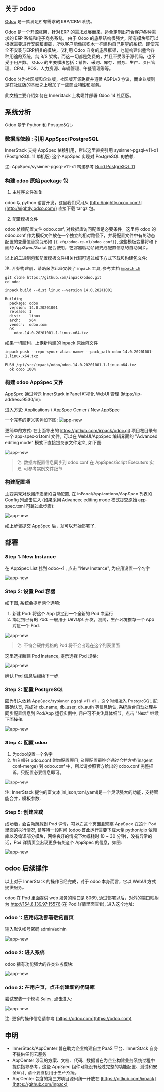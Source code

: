 ## 关于 odoo

[Odoo](https://odoo.com/) 是一款满足所有需求的 ERP/CRM 系统。

Odoo 是一个开源框架，针对 ERP 的需求发展而来，适合定制出符合客户各种需求的 ERP 系统和电子商务系统。 由于 Odoo 的底层结构很强大，所有模块都可以根据需要进行安装和御载，所以客户能像搭积木一样建构自己期望的系统。即使完全不安装与ERP相关的模块，仅利用 Odoo 自身的底层框架，也能构建出适合各种用途的系统，纯 B/S 架构。而这一切都是免费的，并且不受限于源代码，也不受于用户数。 Odoo 的主要模块包括：销售、采购、库存、财务、生产、项目管理、CRM、POS、人力资源、车辆管理、午餐管理等等。

Odoo 分为社区版和企业版，社区版开源免费并遵循 AGPLv3 协议，而企业版则是在社区版的基础之上增加了一些商业特性和服务。

此文档主要介绍如何在 InnerStack 上构建并部署 Odoo 14 社区版。

## 系统分析

Odoo 基于 Python 和 PostgreSQL:

### 数据库依赖 : 引用 AppSpec/PostgreSQL

InnerStack 支持 AppSpec 依赖引用，所以这里直接引用 sysinner-pgsql-v11-x1 (PostgreSQL 11 单机版) 这个 AppSpec 实现对 PostgreSQL 的依赖.

<div class="alert alert-warning">
注: AppSpec/sysinner-pgsql-v11-x1 构建参考 <a href="/gdoc/view/app-guide/postgresql/v11-x1.md" target="_blank">Build PostgreSQL 11</a>
</div>

### 构建 odoo 原始 package 包

1. 主程序文件准备

odoo 以 python 语言开发，这里我们采用从 [http://nightly.odoo.com/](http://nightly.odoo.com/) 直接下载  tar.gz 包。

2. 配置模板文件

odoo 依赖配置文件 odoo.conf, 对数据库访问配置是必要条件，这里将 odoo 的 odoo.conf 作为模板文件放在一个独立的相对路径下，并将配置文件中有关动态配置的变量值替换为形如 ```{{.cfg/odoo-ce-x1/odoo_conf}}```, 这些模板变量将和下面的 AppSpec/Script 配合使用，在容器启动阶段完成配置信息的自动同步。



以上的二进制包和配置模板文件相关代码可通过如下方式下载和构建包文件:


<div class="alert alert-warning">
注: 开始构建前，请确保你已经安装了 inpack 工具, 参考文档 <a href="/gdoc/view/inpack/cli/index.md" target="_blank">inpack cli</a>
</div>


``` shell
git clone https://github.com/inpack/odoo.git
cd odoo

inpack build --dist linux --version 14.0.20201001

Building
  package: odoo
  version: 14.0.20201001
  release: 1
  dist:    linux
  arch:    x64
  vendor:  odoo.com
  OK
    odoo-14.0.20201001-1.linux.x64.txz
```

如果一切顺利，上传新构建的 inpack 原始包文件

``` shell
inpack push --repo <your-alias-name> --pack_path odoo-14.0.20201001-1.linux.x64.txz 

PUSH /opt/src/inpack/odoo/odoo-14.0.20201001-1.linux.x64.txz
  ok odoo 100%
```

### 构建 odoo AppSpec 文件

AppSpec 通过登录 InnerStack inPanel 可视化 WebUI 管理 (https://ip-address:9530/in):

进入方式: Applications / AppSpec Center / New AppSpec


一个完整的定义实例如下图:
![app-new](odoo/assets/app-spec-edit-v.cmp.png)



更简单的方式: 在上面导出的 https://github.com/inpack/odoo.git 项目根目录有一个 app-spex-x1.toml 文件，可以在 WebUI/AppSpec 编辑界面的 "Advanced editing mode" 模式下直接提交该文件定义, 如下图:

![app-new](odoo/assets/app-spec-edit-a.cmp.png)


> 注: 数据库配置信息同步到 odoo.conf 在 AppSpec/Script Executors 实现, 可参考实例文件细节

### 构建配置项

主要实现对数据库连接的自动配置, 在 inPanel/Applications/AppSpec 列表的 Config 列点击进入 (如果采用 Advanced editing mode 模式提交原始 app-spec.toml 可跳过此步骤):


![app-new](odoo/assets/app-spec-edit-cfg.cmp.png)


如上步骤提交 AppSpec 后，就可以开始部署了.


## 部署

### Step 1: New Instance

在 AppSpec List 找到 odoo-x1 , 点击 "New Instance", 为应用设置一个名字 

![app-new](odoo/assets/app-new-name.cmp.png)


### Step 2: 设置 Pod 容器

如下图, 系统会提示两个选项:

1. 新建 Pod: 将这个 App 绑定到一个全新的 Pod 中运行
2. 绑定到已有的 Pod: 一般用于 DevOps 开发，测试，生产环境推荐一个 App 对应一个 Pod.


![app-new](odoo/assets/app-new-pod-select.cmp.png)

> 注: 不符合硬件规格的 Pod 将不会出现在这个列表里面


这里选择新建 Pod Instance, 提示选择 Pod 规格:

![app-new](odoo/assets/app-new-pod-spec.cmp.png)

确认 Pod 信息后继续下一步.



### Step 3: 配置 PostgreSQL

因为引入依赖 AppSpec/sysinner-pgsql-v11-x1 ，这个时候进入 PostgreSQL 配置确认页, 完成对 db_name, db_user, db_auth 等信息确认, 系统后台自动处理并同步配置信息到 Pod/App 运行实例中, 用户可不关注具体细节。点击 "Next" 继续下面操作.

![app-new](odoo/assets/app-new-cfg-pgsql.cmp.png)

### Step 4: 配置 odoo

1. 为odoo设置一个名字
2. 加入部分 odoo.conf 附加配置项目, 这项配置最终会通过合并方式(inagent conf-merge) 到 odoo.conf 中，所以请参照官方给出的 odoo.conf 完整描诉，只配置必要信息即可。


![app-new](odoo/assets/app-new-cfg.cmp.png)

注: InnerStack 提供的富文本(ini,json,toml,yaml)是一个灵活强大的功能，支持智能合并，模板参数.

### Step 5: 创建完成

成功后，会自动跳转到 Pod 详情，可以在这个页面里观察 AppSpec 在这个 Pod 里面的执行情况, 请等待一段时间 (odoo 首此运行需要下载大量 python/pip 依赖库以及编译部分模块，网络良好的情况下大概耗时 10 ~ 30 分钟)，没有异常的话，Pod 详情页会出现更多有关这个 AppSpec 的信息，如图:

![app-new](odoo/assets/pod-entry.cmp.png)


## odoo 后续操作

以上对于 InnerStack 的操作已经完成，对于 odoo 本身而言，它以 WebUI 方式提供服务。

odoo 在 Pod 里面提供 web 服务的端口是 8069, 通过部署以后，对外的端口映射为 http://154.8.139.97:15576 (在 Pod 详情里面查看), 进入这个地址:

### odoo 1: 应用成功部署后的首页

输入默认帐号密码 admin/admin

![app-new](odoo/assets/app-login.cmp.png)


### odoo 2: 进入系统

odoo 拥有功能强大的各类业务模块:

![app-new](odoo/assets/app-well.cmp.png)


### odoo 3: 在用户页，点击创建新的代码库

尝试安装一个模块 Sales, 点击进入:

![app-new](odoo/assets/app-module-1.cmp.png)



注: 更多的操作信息请参考 [https://odoo.com](https://odoo.com)


## 申明

* InnerStack/AppCenter 旨在助力企业构建自主 PaaS 平台，InnerStack 自身不提供任何云服务
* AppCenter 涉及的方案、文档、代码、数据旨在为企业构建业务系统过程中提供指导参考，这些 AppSpec 组件可能没有经过完整的功能配置、测试和安全审计, 请不要直接用于生产系统。
* AppCenter 包含的第三方项目源码统一开放在 [https://github.com/inpack](https://github.com/inpack)



